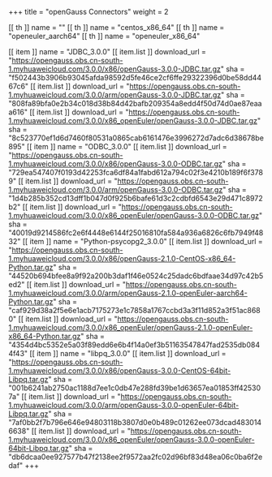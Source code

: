 +++
title = "openGauss Connectors"
weight = 2

[[ th ]]
    name = ""
[[ th ]]
    name = "centos_x86_64"
[[ th ]]
    name = "openeuler_aarch64"
[[ th ]]
    name = "openeuler_x86_64"

[[ item ]]
    name = "JDBC_3.0.0"
    [[ item.list ]]
        download_url = "https://opengauss.obs.cn-south-1.myhuaweicloud.com/3.0.0/x86/openGauss-3.0.0-JDBC.tar.gz"
        sha = "f502443b3906b93045afda98592d5fe46ce2cf6ffe29322396d0be58dd4467c6"
    [[ item.list ]]
        download_url = "https://opengauss.obs.cn-south-1.myhuaweicloud.com/3.0.0/arm/openGauss-3.0.0-JDBC.tar.gz"
        sha = "808fa89bfa0e2b34c018d38b84d42bafb209354a8edd4f50d74d0ae87eaaa616"
    [[ item.list ]]
        download_url = "https://opengauss.obs.cn-south-1.myhuaweicloud.com/3.0.0/x86_openEuler/openGauss-3.0.0-JDBC.tar.gz"
        sha = "8c523770ef1d6d7460f80531a0865cab6161476e3996272d7adc6d38678be895"
[[ item ]]
    name = "ODBC_3.0.0"
    [[ item.list ]]
        download_url = "https://opengauss.obs.cn-south-1.myhuaweicloud.com/3.0.0/x86/openGauss-3.0.0-ODBC.tar.gz"
        sha = "729ea547407f0193d42253fca6df84a1fabd612a794c02f3e4210b189f6f3789"
    [[ item.list ]]
        download_url = "https://opengauss.obs.cn-south-1.myhuaweicloud.com/3.0.0/arm/openGauss-3.0.0-ODBC.tar.gz"
        sha = "1d4b285b352cd13dff1b047d0f925b6bafe61d3c2cdbfd6543e29d471c8972b2"
    [[ item.list ]]
        download_url = "https://opengauss.obs.cn-south-1.myhuaweicloud.com/3.0.0/x86_openEuler/openGauss-3.0.0-ODBC.tar.gz"
        sha = "40019d9214586fc2e6f4448e6144f25016810fa584a936a6826c6fb7949f4832"
[[ item ]]
    name = "Python-psycopg2_3.0.0"
    [[ item.list ]]
        download_url = "https://opengauss.obs.cn-south-1.myhuaweicloud.com/3.0.0/x86/openGauss-2.1.0-CentOS-x86_64-Python.tar.gz"
        sha = "44520b694bfee8a9f92a200b3daf1f46e0524c25dadc6bdfaae34d97c42b5ed2"
    [[ item.list ]]
        download_url = "https://opengauss.obs.cn-south-1.myhuaweicloud.com/3.0.0/arm/openGauss-2.1.0-openEuler-aarch64-Python.tar.gz"
        sha = "caf929d38a2f5e6e1acb7175273e1c7858a1767ccbd3a3f11d852a3f51ac8680"
    [[ item.list ]]
        download_url = "https://opengauss.obs.cn-south-1.myhuaweicloud.com/3.0.0/x86_openEuler/openGauss-2.1.0-openEuler-x86_64-Python.tar.gz"
        sha = "4354d4bc5352e5a03f89edd6e6b4f14a0ef3b51163547847fad2535db0844f43"
[[ item ]]
    name = "libpq_3.0.0"
    [[ item.list ]]
        download_url = "https://opengauss.obs.cn-south-1.myhuaweicloud.com/3.0.0/x86/openGauss-3.0.0-CentOS-64bit-Libpq.tar.gz"
        sha = "001b6241ab2750ac1188d7ee1c0db47e288fd39be1d63657ea01853ff425307a"
    [[ item.list ]]
        download_url = "https://opengauss.obs.cn-south-1.myhuaweicloud.com/3.0.0/arm/openGauss-3.0.0-openEuler-64bit-Libpq.tar.gz"
        sha = "7af0bb2f7b796e646e94803118b3807d0e0b489c01262ee073dcad4830146638"
    [[ item.list ]]
        download_url = "https://opengauss.obs.cn-south-1.myhuaweicloud.com/3.0.0/x86_openEuler/openGauss-3.0.0-openEuler-64bit-Libpq.tar.gz"
        sha = "db6dcaa0ee927577b47f2138ee2f9572aa2fc02d96bf83d48ea06c0ba6f2edaf"
+++
